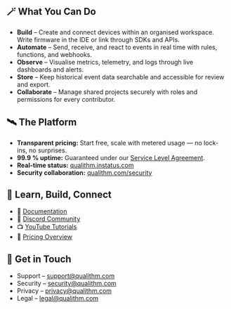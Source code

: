 ## 🪄 What You Can Do

- **Build** – Create and connect devices within an organised workspace. Write firmware in the IDE or link through SDKs and APIs.
- **Automate** – Send, receive, and react to events in real time with rules, functions, and webhooks.
- **Observe** – Visualise metrics, telemetry, and logs through live dashboards and alerts.
- **Store** – Keep historical event data searchable and accessible for review and export.
- **Collaborate** – Manage shared projects securely with roles and permissions for every contributor.

## 🛰️ The Platform

- **Transparent pricing:** Start free, scale with metered usage — no lock-ins, no surprises.
- **99.9 % uptime:** Guaranteed under our [Service Level Agreement](https://qualithm.com/sla).
- **Real-time status:** [qualithm.instatus.com](https://qualithm.instatus.com)
- **Security collaboration:** [qualithm.com/security](https://qualithm.com/security)

## 🌈 Learn, Build, Connect

- 📘 [Documentation](https://docs.qualithm.com)
- 💬 [Discord Community](https://discord.gg/KUv2dMjv4G)
- 📺 [YouTube Tutorials](https://www.youtube.com/@qualithm)
- 💸 [Pricing Overview](https://qualithm.com/pricing)

## 🤗 Get in Touch

- Support – [support@qualithm.com](mailto:support@qualithm.com)
- Security – [security@qualithm.com](mailto:security@qualithm.com)
- Privacy – [privacy@qualithm.com](mailto:privacy@qualithm.com)
- Legal – [legal@qualithm.com](mailto:legal@qualithm.com)
